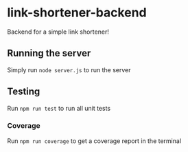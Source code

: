 # link-shortener-backend
Backend for a simple link shortener!
## Running the server
Simply run `node server.js` to run the server
## Testing
Run `npm run test` to run all unit tests
### Coverage
Run `npm run coverage` to get a coverage report in the terminal
